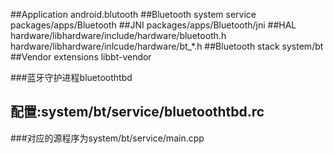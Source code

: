 ##Application 
		android.blutooth
##Bluetooth system service
		packages/apps/Bluetooth
##JNI
		packages/apps/Bluetooth/jni
##HAL
	hardware/libhardware/include/hardware/bluetooth.h
	hardware/libhardware/inlcude/hardware/bt_*.h
##Bluetooth stack
	system/bt
##Vendor extensions
	libbt-vendor
	
	
###蓝牙守护进程bluetoothtbd
## 配置:system/bt/service/bluetoothtbd.rc
###对应的源程序为system/bt/service/main.cpp

